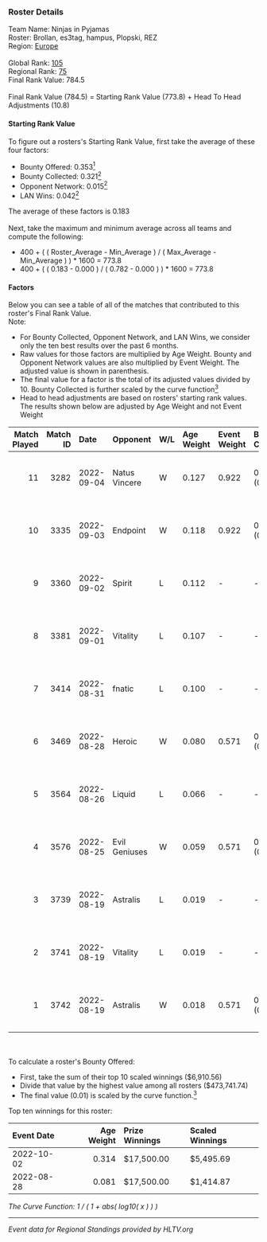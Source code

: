 ### Roster Details<br />
Team Name: Ninjas in Pyjamas<br />
Roster: Brollan, es3tag, hampus, Plopski, REZ<br />
Region: [Europe]( ../standings_europe.md)<br />
<br />
Global Rank: [105](../standings_global.md)<br />
Regional Rank: [75]( ../standings_europe.md)<br />
Final Rank Value:  784.5<br />
<br />
Final Rank Value (784.5) = Starting Rank Value (773.8) + Head To Head Adjustments (10.8)<br />

#### Starting Rank Value<br />
To figure out a rosters's Starting Rank Value, first take the average of these four factors:<br />
- Bounty Offered: 0.353[<sup>1</sup>](#table2)
- Bounty Collected: 0.321[<sup>2</sup>](#table1)
- Opponent Network: 0.015[<sup>2</sup>](#table1)
- LAN Wins: 0.042[<sup>2</sup>](#table1)

The average of these factors is 0.183<br />
<br />
Next, take the maximum and minimum average across all teams and compute the following:<br />
- 400 + ( ( Roster_Average - Min_Average ) / ( Max_Average - Min_Average ) ) * 1600 = 773.8
- 400 + ( ( 0.183 - 0.000 ) / ( 0.782 - 0.000 ) ) * 1600 = 773.8


#### Factors<br />
Below you can see a table of all of the matches that contributed to this roster's Final Rank Value.<br />
Note:<br />

- For Bounty Collected, Opponent Network, and LAN Wins, we consider only the ten best results over the past 6 months.
- Raw values for those factors are multiplied by Age Weight. Bounty and Opponent Network values are also multiplied by Event Weight. The adjusted value is shown in parenthesis.
- The final value for a factor is the total of its adjusted values divided by 10. Bounty Collected is further scaled by the curve function[<sup>3</sup>](#curveFunction)
- Head to head adjustments are based on rosters' starting rank values. The results shown below are adjusted by Age Weight and not Event Weight
<span id="table1"></span><br />


| Match Played | Match ID | Date       | Opponent      | W/L | Age Weight | Event Weight | Bounty Collected | Opponent Network | LAN Wins  | H2H Adj. | Roster                                |
| -: | -: | :- | :- | :- | :- | :- | :- | :- | :- | -: | :- |
|           11 |     3282 | 2022-09-04 | Natus Vincere | W   | 0.127      | 0.922        | 0.358 (0.042)    | 0.372 (0.044)    | 1 (0.127) |     3.98 | Brollan, es3tag, hampus, Plopski, REZ |
|           10 |     3335 | 2022-09-03 | Endpoint      | W   | 0.118      | 0.922        | 0.033 (0.004)    | 0.641 (0.070)    | 1 (0.118) |     2.46 | Brollan, es3tag, hampus, Plopski, REZ |
|            9 |     3360 | 2022-09-02 | Spirit        | L   | 0.112      | -            | -                | -                | -         |    -0.13 | Brollan, es3tag, hampus, Plopski, REZ |
|            8 |     3381 | 2022-09-01 | Vitality      | L   | 0.107      | -            | -                | -                | -         |    -0.04 | Brollan, es3tag, hampus, Plopski, REZ |
|            7 |     3414 | 2022-08-31 | fnatic        | L   | 0.100      | -            | -                | -                | -         |    -0.06 | Brollan, es3tag, hampus, Plopski, REZ |
|            6 |     3469 | 2022-08-28 | Heroic        | W   | 0.080      | 0.571        | 0.608 (0.028)    | 0.560 (0.025)    | 1 (0.080) |     2.50 | Brollan, es3tag, hampus, Plopski, REZ |
|            5 |     3564 | 2022-08-26 | Liquid        | L   | 0.066      | -            | -                | -                | -         |    -0.01 | Brollan, es3tag, hampus, Plopski, REZ |
|            4 |     3576 | 2022-08-25 | Evil Geniuses | W   | 0.059      | 0.571        | 0.062 (0.002)    | 0.234 (0.008)    | 1 (0.059) |     1.54 | Brollan, es3tag, hampus, Plopski, REZ |
|            3 |     3739 | 2022-08-19 | Astralis      | L   | 0.019      | -            | -                | -                | -         |    -0.03 | Brollan, es3tag, hampus, Plopski, REZ |
|            2 |     3741 | 2022-08-19 | Vitality      | L   | 0.019      | -            | -                | -                | -         |    -0.01 | Brollan, es3tag, hampus, Plopski, REZ |
|            1 |     3742 | 2022-08-19 | Astralis      | W   | 0.018      | 0.571        | 0.149 (0.002)    | 0.538 (0.006)    | 1 (0.018) |     0.55 | Brollan, es3tag, hampus, Plopski, REZ |

<br />
<span id="table2"></span><br />
To calculate a roster's Bounty Offered:<br />

- First, take the sum of their top 10 scaled winnings ($6,910.56)
- Divide that value by the highest value among all rosters ($473,741.74)
- The final value (0.01) is scaled by the curve function.[<sup>3</sup>](#curveFunction)

Top ten winnings for this roster:<br />

| Event Date | Age Weight | Prize Winnings | Scaled Winnings |
| :- | -: | :- | :- |
| 2022-10-02 |      0.314 | $17,500.00     | $5,495.69       |
| 2022-08-28 |      0.081 | $17,500.00     | $1,414.87       |


<span id="curveFunction"></span>_The Curve Function: 1 / ( 1 + abs( log10( x ) ) )_<br />

---
_Event data for Regional Standings provided by HLTV.org_<br />
